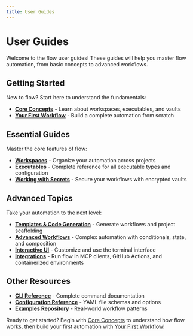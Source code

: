 ```yaml
---
title: User Guides
---
```


# User Guides

Welcome to the flow user guides! These guides will help you master flow automation, from basic concepts to advanced workflows.

## Getting Started

New to flow? Start here to understand the fundamentals:

- **[Core Concepts](concepts.md)** - Learn about workspaces, executables, and vaults
- **[Your First Workflow](first-workflow.md)** - Build a complete automation from scratch

## Essential Guides

Master the core features of flow:

- **[Workspaces](workspaces.md)** - Organize your automation across projects
- **[Executables](executables.md)** - Complete reference for all executable types and configuration
- **[Working with Secrets](secrets.md)** - Secure your workflows with encrypted vaults

## Advanced Topics

Take your automation to the next level:

- **[Templates & Code Generation](templating.md)** - Generate workflows and project scaffolding
- **[Advanced Workflows](advanced.md)** - Complex automation with conditionals, state, and composition
- **[Interactive UI](interactive.md)** - Customize and use the terminal interface
- **[Integrations](integrations.md)** - Run flow in MCP clients, GitHub Actions, and containerized environments

## Other Resources

- **[CLI Reference](../cli/README.md)** - Complete command documentation
- **[Configuration Reference](../types/README.md)** - YAML file schemas and options
- **[Examples Repository](https://github.com/flowexec/examples)** - Real-world workflow patterns

Ready to get started? Begin with [Core Concepts](concepts.md) to understand how flow works, then build your first automation with [Your First Workflow](first-workflow.md)!
